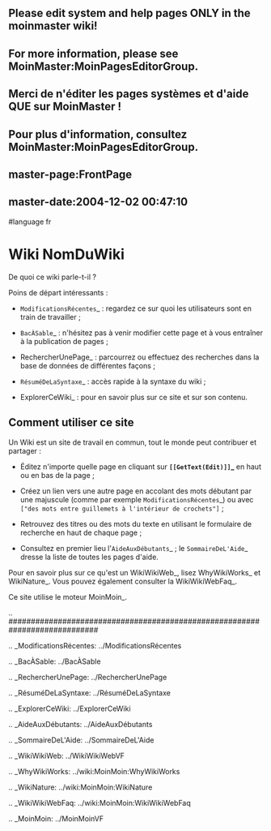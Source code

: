 ## Please edit system and help pages ONLY in the moinmaster wiki!
## For more information, please see MoinMaster:MoinPagesEditorGroup.
## Merci de n'éditer les pages systèmes et d'aide QUE sur MoinMaster !
## Pour plus d'information, consultez MoinMaster:MoinPagesEditorGroup.
## master-page:FrontPage
## master-date:2004-12-02 00:47:10
#language fr

Wiki NomDuWiki
==============

De quoi ce wiki parle-t-il ?

Poins de départ intéressants :

* `ModificationsRécentes`_ : regardez ce sur quoi les utilisateurs sont en train de travailler ;

* `BacÀSable`_ : n'hésitez pas à venir modifier cette page et à vous entraîner à la publication de pages ;

* RechercherUnePage_ : parcourrez ou effectuez des recherches dans la base de données de différentes façons ;

* `RésuméDeLaSyntaxe`_ : accès rapide à la syntaxe du wiki ;

* ExplorerCeWiki_ : pour en savoir plus sur ce site et sur son contenu.

Comment utiliser ce site
------------------------

Un Wiki est un site de travail en commun, tout le monde peut contribuer et partager :

* Éditez n'importe quelle page en cliquant sur **`[[GetText(Edit)]]`_** en haut ou en bas de la page ;

* Créez un lien vers une autre page en accolant des mots débutant par une majuscule (comme par exemple `ModificationsRécentes`_) ou avec ``["des mots entre guillemets à l'intérieur de crochets"]`` ;

* Retrouvez des titres ou des mots du texte en utilisant le formulaire de recherche en haut de chaque page ;

* Consultez en premier lieu l'`AideAuxDébutants`_ ; le `SommaireDeL'Aide`_ dresse la liste de toutes les pages d'aide.

Pour en savoir plus sur ce qu'est un WikiWikiWeb_, lisez WhyWikiWorks_ et WikiNature_. Vous pouvez également consulter la WikiWikiWebFaq_.

Ce site utilise le moteur MoinMoin_.

.. ############################################################################

.. _ModificationsRécentes: ../ModificationsRécentes

.. _BacÀSable: ../BacÀSable

.. _RechercherUnePage: ../RechercherUnePage

.. _RésuméDeLaSyntaxe: ../RésuméDeLaSyntaxe

.. _ExplorerCeWiki: ../ExplorerCeWiki

.. _AideAuxDébutants: ../AideAuxDébutants

.. _SommaireDeL'Aide: ../SommaireDeL'Aide

.. _WikiWikiWeb: ../WikiWikiWebVF

.. _WhyWikiWorks: ../wiki:MoinMoin:WhyWikiWorks

.. _WikiNature: ../wiki:MoinMoin:WikiNature

.. _WikiWikiWebFaq: ../wiki:MoinMoin:WikiWikiWebFaq

.. _MoinMoin: ../MoinMoinVF

